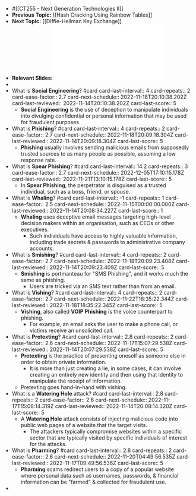 - #[[CT255 - Next Generation Technologies II]]
- **Previous Topic:** [[Hash Cracking Using Rainbow Tables]]
- **Next Topic:** [[DIffie-Hellman Key Exchange]]
- **Relevant Slides:** ![ct255_05.pdf](../assets/ct255_05_1665403304356_0.pdf)
-
- What is **Social Engineering**? #card
  card-last-interval:: 4
  card-repeats:: 2
  card-ease-factor:: 2.7
  card-next-schedule:: 2022-11-18T20:10:38.202Z
  card-last-reviewed:: 2022-11-14T20:10:38.202Z
  card-last-score:: 5
	- **Social Engineering** is the use of deception to manipulate individuals into divulging confidential or personal information that may be used for fraudulent purposes.
- What is **Phishing**? #card
  card-last-interval:: 4
  card-repeats:: 2
  card-ease-factor:: 2.7
  card-next-schedule:: 2022-11-18T20:09:18.304Z
  card-last-reviewed:: 2022-11-14T20:09:18.304Z
  card-last-score:: 5
	- **Phishing** usually involves sending malicious emails from supposedly trusted sources to as many people as possible, assuming a low response rate.
- What is **Spear Phishing**? #card
  card-last-interval:: 14.2
  card-repeats:: 3
  card-ease-factor:: 2.7
  card-next-schedule:: 2022-12-05T17:10:15.178Z
  card-last-reviewed:: 2022-11-21T13:10:15.178Z
  card-last-score:: 5
	- In **Spear Phishing**, the perpetrator is disguised as a trusted individual, such as a boss, friend, or spouse.
- What is **Whaling**? #card
  card-last-interval:: -1
  card-repeats:: 1
  card-ease-factor:: 2.5
  card-next-schedule:: 2022-11-15T00:00:00.000Z
  card-last-reviewed:: 2022-11-14T20:08:34.227Z
  card-last-score:: 1
	- **Whaling** uses deceptive email messages targeting high-level decision makers within an organisation, such as CEOs or other executives.
		- Such individuals have access to highly valuable information, including trade secrets & passwords to administrative company accounts.
- What is **Smishing**? #card
  card-last-interval:: 4
  card-repeats:: 2
  card-ease-factor:: 2.7
  card-next-schedule:: 2022-11-18T20:09:23.408Z
  card-last-reviewed:: 2022-11-14T20:09:23.409Z
  card-last-score:: 5
	- **Smishing** is portmanteau for "SMS Phishing", and it works much the same as phishing.
		- Users are tricked via an SMS text rather than from an email.
- What is **Vishing**? #card
  card-last-interval:: 4
  card-repeats:: 2
  card-ease-factor:: 2.7
  card-next-schedule:: 2022-11-22T18:35:22.344Z
  card-last-reviewed:: 2022-11-18T18:35:22.345Z
  card-last-score:: 5
	- **Vishing**, also called **VOIP Phishing** is the voice counterpart to phishing.
		- For example, an email asks the user to make a phone call, or victims receive an unsolicited call.
- What is **Pretexting**? #card
  card-last-interval:: 2.8
  card-repeats:: 2
  card-ease-factor:: 2.6
  card-next-schedule:: 2022-11-17T15:07:29.538Z
  card-last-reviewed:: 2022-11-14T20:07:29.538Z
  card-last-score:: 5
	- **Pretexting** is the practice of presenting oneself as someone else in order to obtain private information.
		- It is more than just creating a lie, in some cases, it can involve creating an entirely new identity and then using that identity to manipulate the receipt of information.
	- Pretexting goes hand-in-hand with vishing.
- What is a **Watering Hole** attack? #card
  card-last-interval:: 2.8
  card-repeats:: 2
  card-ease-factor:: 2.6
  card-next-schedule:: 2022-11-17T15:08:14.319Z
  card-last-reviewed:: 2022-11-14T20:08:14.320Z
  card-last-score:: 5
	- A **Watering Hole** attack consists of injecting malicious code into public web pages of a website that the target visits.
		- The attackers typically compromise websites within a specific sector that are typically visited by specific individuals of interest for the attacks.
- What is **Pharming**? #card
  card-last-interval:: 2.8
  card-repeats:: 2
  card-ease-factor:: 2.6
  card-next-schedule:: 2022-11-20T04:49:56.535Z
  card-last-reviewed:: 2022-11-17T09:49:56.536Z
  card-last-score:: 5
	- **Pharming** scams redirect users to a copy of a popular website where personal data such as usernames, passwords, & financial information can be "farmed" & collected for fraudulent use.
-